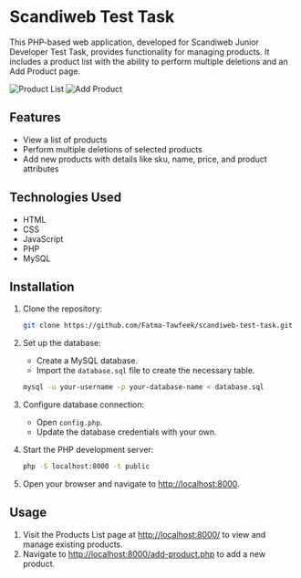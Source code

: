 # Scandiweb Test Task

This PHP-based web application, developed for Scandiweb Junior Developer Test Task, provides functionality for managing products. It includes a product list with the ability to perform multiple deletions and an Add Product page.

![Product List](https://i.imgur.com/JZKr2qK.png)
![Add Product](https://i.imgur.com/XriLM89.png)

## Features

- View a list of products
- Perform multiple deletions of selected products
- Add new products with details like sku, name, price, and product attributes

## Technologies Used

- HTML
- CSS
- JavaScript
- PHP
- MySQL

## Installation

1. Clone the repository:

    ```bash
    git clone https://github.com/Fatma-Tawfeek/scandiweb-test-task.git
    ```

2. Set up the database:
    - Create a MySQL database.
    - Import the `database.sql` file to create the necessary table.

    ```bash
    mysql -u your-username -p your-database-name < database.sql
    ```

3. Configure database connection:
    - Open `config.php`.
    - Update the database credentials with your own.

4. Start the PHP development server:

    ```bash
    php -S localhost:8000 -t public
    ```

5. Open your browser and navigate to [http://localhost:8000](http://localhost:8000).

## Usage

1. Visit the Products List page at [http://localhost:8000/](http://localhost:8000) to view and manage existing products.
2. Navigate to [http://localhost:8000/add-product.php](http://localhost:8000/add-product.php) to add a new product.